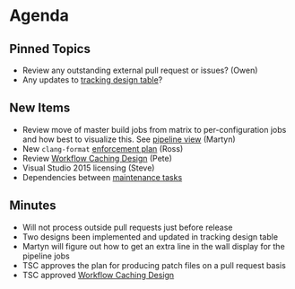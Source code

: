 Agenda
======

Pinned Topics
-------------
* Review any outstanding external pull request or issues? (Owen)
* Any updates to [tracking design table](https://github.com/mantidproject/documents/blob/master/Project-Management/TechnicalSteeringCommittee/reports/TSC-TrackingDesignProposals.md)?

New Items
---------

* Review move of master build jobs from matrix to per-configuration jobs and how best to visualize this. See [pipeline view](http://builds.mantidproject.org/view/Master%20Pipeline/) (Martyn)
* New `clang-format` [enforcement plan](http://builds.mantidproject.org/job/master_clang-format/) (Ross)
* Review [Workflow Caching Design](/Design/WorkflowCaching.md) (Pete)
* Visual Studio 2015 licensing (Steve)
* Dependencies between [maintenance tasks](Project-Management/TechnicalSteeringCommittee/reports/MaintenanceTasks.md)

Minutes
-------

* Will not process outside pull requests just before release
* Two designs been implemented and updated in tracking design table
* Martyn will figure out how to get an extra line in the wall display for the pipeline jobs
* TSC approves the plan for producing patch files on a pull request basis
* TSC approved [Workflow Caching Design](/Design/WorkflowCaching.md)

